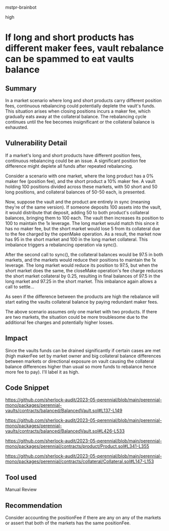 mstpr-brainbot

high

# If long and short products has different maker fees, vault rebalance can be spammed to eat vaults balance

## Summary
In a market scenario where long and short products carry different position fees, continuous rebalancing could potentially deplete the vault's funds. This situation arises when closing positions incurs a maker fee, which gradually eats away at the collateral balance. The rebalancing cycle continues until the fee becomes insignificant or the collateral balance is exhausted.
## Vulnerability Detail
If a market's long and short products have different position fees, continuous rebalancing could be an issue. A significant position fee difference might deplete all funds after repeated rebalancing.

Consider a scenario with one market, where the long product has a 0% maker fee (position fee), and the short product a 10% maker fee. A vault holding 100 positions divided across these markets, with 50 short and 50 long positions, and collateral balances of 50-50 each, is presented.

Now, suppose the vault and the product are entirely in sync (meaning they're of the same version). If someone deposits 100 assets into the vault, it would distribute that deposit, adding 50 to both product's collateral balances, bringing them to 100 each. The vault then increases its position to 100 to maintain the 1x leverage. The long market would match this since it has no maker fee, but the short market would lose 5 from its collateral due to the fee charged by the openMake operation. As a result, the market now has 95 in the short market and 100 in the long market collateral. This imbalance triggers a rebalancing operation via sync().

After the second call to sync(), the collateral balances would be 97.5 in both markets, and the markets would reduce their positions to maintain the 1x leverage. The long market would reduce its position to 97.5, but when the short market does the same, the closeMake operation's fee charge reduces the short market collateral by 0.25, resulting in final balances of 97.5 in the long market and 97.25 in the short market. This imbalance again allows a call to settle...

As seen if the difference between the products are high the rebalance will start eating the vaults collateral balance by paying redundant maker fees.

The above scenario assumes only one market with two products. If there are two markets, the situation could be more troublesome due to the additional fee charges and potentially higher losses.
## Impact
Since the vaults funds can be drained significantly if certain cases are met (high makerFee set by market owner and big collateral balance differences between markets or directional exposure on vault causing the collateral balance differences higher than usual so more funds to rebalance hence more fee to pay). I'll label it as high. 
## Code Snippet
https://github.com/sherlock-audit/2023-05-perennial/blob/main/perennial-mono/packages/perennial-vaults/contracts/balanced/BalancedVault.sol#L137-L149

https://github.com/sherlock-audit/2023-05-perennial/blob/main/perennial-mono/packages/perennial-vaults/contracts/balanced/BalancedVault.sol#L426-L533

https://github.com/sherlock-audit/2023-05-perennial/blob/main/perennial-mono/packages/perennial/contracts/product/Product.sol#L341-L355

https://github.com/sherlock-audit/2023-05-perennial/blob/main/perennial-mono/packages/perennial/contracts/collateral/Collateral.sol#L147-L153
## Tool used

Manual Review

## Recommendation
Consider accounting the positionFee if there are any on any of the markets or assert that both of the markets has the same positionFee. 